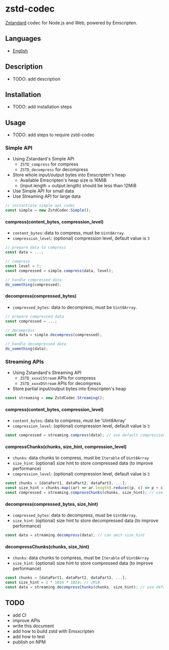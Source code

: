 # zstd-codec
[Zstandard](http://facebook.github.io/zstd/) codec for Node.js and Web, powered by Emscripten.

## Languages
- [English](README.md)

## Description
- TODO: add description

## Installation
- TODO: add installation steps


## Usage
- TODO: add steps to require zstd-codec

### Simple API
- Using Zstandard's Simple API
    - `ZSTD_compress` for compress
    - `ZSTD_decompress` for decompress
- Store whole input/output bytes into Emscripten's heap
    - Available Emscripten's heap size is 16MiB
    - (input.length + output.length) should be less than 12MiB
- Use Simple API for small data
- Use Streaming API for large data

```javascript
// instantiate simple api codec
const simple = new ZstdCodec.Simple();
```

#### compress(content_bytes, compression_level)
- `content_bytes`:  data to compress, must be `Uint8Array`.
- `compression_level`: (optional) compression level, default value is `3`

```javascript
// prepare data to compress
const data = ...;

// compress
const level = 5;
const compressed = simple.compress(data, level);

// handle compressed data
do_something(compressed);
```

#### decompress(compressed_bytes)
- `compressed_bytes`: data to decompress, must be `Uint8Array`.

```javascript
// prepare compressed data
const compressed = ...;

// decompress
const data = simple.decompress(compressed);

// handle decompressed data
do_something(data);
```

### Streaming APIs
- Using Zstandard's Streaming API
    - `ZSTD_xxxxCStream` APIs for compress
    - `ZSTD_xxxxDStream` APIs for decompress
- Store partial input/output bytes into Emscripten's heap

```javascript
const streaming = new ZstdCodec.Streaming();
```

#### compress(content_bytes, compression_level)
- `content_bytes`: data to compress, must be 'Uint8Array'
- `compression_level`: (optional) compression level, default value is `3`

```javascript
const compressed = streaming.compress(data); // use default compression_level 3
```

#### compressChunks(chunks, size_hint, compression_level)
- `chunks`: data chunks to compress, must be `Iterable` of `Uint8Array`
- `size_hint`: (optional) size hint to store compressed data (to improve performance)
- `compression_level`: (optional) compression level, default value is `3`

```javascript
const chunks = [dataPart1, dataPart2, dataPart3, ...];
const size_hint = chunks.map((ar) => ar.length).reduce((p, c) => p + c);
const compressed = streaming.compressChunks(chunks, size_hint); // use default compression_level 3
```

#### decompress(compressed_bytes, size_hint)
- `compressed_bytes`: data to decompress, must be `Uint8Array`.
- `size_hint`: (optional) size hint to store decompressed data (to improve performance)

```javascript
const data = streaming.decompress(data); // can omit size_hint
```

#### decompressChunks(chunks, size_hint)
- `chunks`: data chunks to compress, must be `Iterable` of `Uint8Array`
- `size_hint`: (optional) size hint to store compressed data (to improve performance)

```javascript
const chunks = [dataPart1, dataPart2, dataPart3, ...];
const size_hint = 2 * 1024 * 1024; // 2MiB
const data = streaming.decompressChunks(chunks, size_hint); // use default compression_level 3
```


## TODO
- add CI
- improve APIs
- write  this document
- add how to build zstd with Emsxcripten
- add how to test
- publish on NPM
